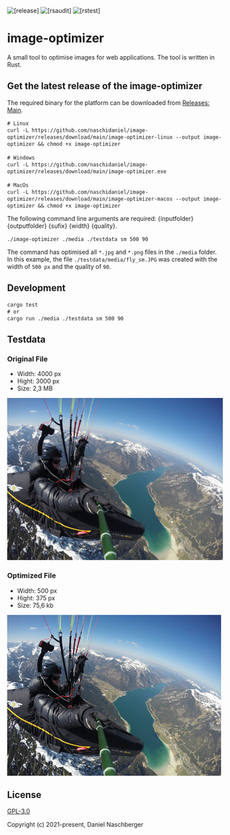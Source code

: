 ![[release]](https://github.com/naschidaniel/image-optimizer/actions/workflows/release.yml/badge.svg) 
![[rsaudit]](https://github.com/naschidaniel/image-optimizer/actions/workflows/rsaudit.yml/badge.svg?name=rsaudit) 
![[rstest]](https://github.com/naschidaniel/image-optimizer/actions/workflows/rstest.yml/badge.svg?name=rstest)

# image-optimizer

A small tool to optimise images for web applications. The tool is written in Rust. 

## Get the latest release of the image-optimizer

The required binary for the platform can be downloaded from [Releases: Main](https://github.com/naschidaniel/image-optimizer/releases/tag/main).

```
# Linux 
curl -L https://github.com/naschidaniel/image-optimizer/releases/download/main/image-optimizer-linux --output image-optimizer && chmod +x image-optimizer

# Windows
curl -L https://github.com/naschidaniel/image-optimizer/releases/download/main/image-optimizer.exe

# MacOs
curl -L https://github.com/naschidaniel/image-optimizer/releases/download/main/image-optimizer-macos --output image-optimizer && chmod +x image-optimizer
```

The following command line arguments are required: {inputfolder} {outputfolder} {sufix} {width} {quality}.

```
./image-optimizer ./media ./testdata sm 500 90
```

The command has optimised all `*.jpg` and `*.png` files in the `./media` folder. In this example, the file `./testdata/media/fly_sm.JPG` was created with the width of `500 px` and the quality of `90`.


## Development

```
cargo test
# or
cargo run ./media ./testdata sm 500 90
```
## Testdata

### Original File

- Width: 4000 px
- Hight: 3000 px
- Size: 2,3 MB

![Original](./media/fly.JPG)

### Optimized File

- Width: 500 px
- Hight: 375 px
- Size: 75,6 kb

![Converted File](./testdata/test_ok_fly_sm.JPG)


## License

[GPL-3.0](./LICENSE)

Copyright (c) 2021-present, Daniel Naschberger